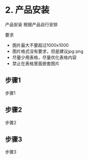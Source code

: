 # 2. 产品安装

产品安装
根据产品自行安排

要求
* 图片最大不要超过1000x1000
* 图片格式没有要求，但是建议jpg png
* 尽量少用表格，尽量优化表格内容
* 禁止在表格里面嵌套图片



## 步骤1
步骤1

## 步骤2
步骤2

## 步骤3
步骤3









